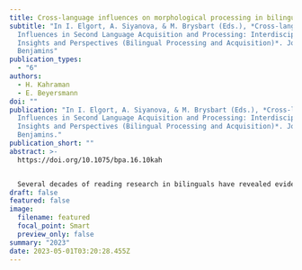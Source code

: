 ```yaml
---
title: Cross-language influences on morphological processing in bilinguals
subtitle: "In I. Elgort, A. Siyanova, & M. Brysbart (Eds.), *Cross-language
  Influences in Second Language Acquisition and Processing: Interdisciplinary
  Insights and Perspectives (Bilingual Processing and Acquisition)*. John
  Benjamins"
publication_types:
  - "6"
authors:
  - H. Kahraman
  - E. Beyersmann
doi: ""
publication: "In I. Elgort, A. Siyanova, & M. Brysbart (Eds.), *Cross-language
  Influences in Second Language Acquisition and Processing: Interdisciplinary
  Insights and Perspectives (Bilingual Processing and Acquisition)*. John
  Benjamins."
publication_short: ""
abstract: >-
  https://doi.org/10.1075/bpa.16.10kah


  Several decades of reading research in bilinguals have revealed evidence for cross-language influences on the visual recognition of simple words (e.g., *farm*). However, comparatively little is known about cross-language transfer mechanisms involved when reading morphologically complex words (e.g., *farmer* or *farmhouse*). In this chapter, we provide a review of studies examining the processing of affixed and compound words in bilinguals, with a particular focus on studies directly targeting cross-language transfer. The key findings support the idea that bilinguals rapidly and simultaneously activate the morphological features in both of their languages during the early, automatic stages of visual word recognition. Implications for theoretical models of morphological processing in bilinguals and future directions are discussed.
draft: false
featured: false
image:
  filename: featured
  focal_point: Smart
  preview_only: false
summary: "2023"
date: 2023-05-01T03:20:28.455Z
---
```

